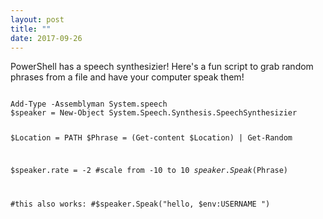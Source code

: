 ```yaml
---
layout: post
title: ""
date: 2017-09-26
---
```


PowerShell has a speech synthesizier!
Here's a fun script to grab random phrases from a file and have your computer speak them!

<code>
Add-Type -Assemblyman System.speech
$speaker = New-Object System.Speech.Synthesis.SpeechSynthesizier

$Location = PATH
$Phrase = (Get-content $Location) | Get-Random

$speaker.rate = -2 #scale from -10 to 10
$speaker.Speak($Phrase)

#this also works:
#$speaker.Speak("hello, $env:USERNAME ")
</code>
